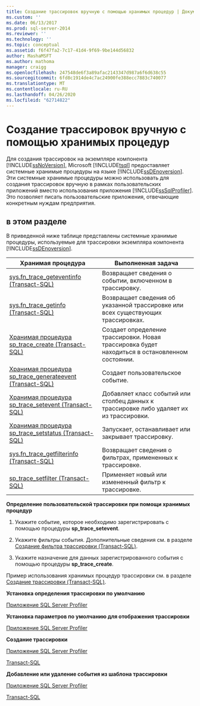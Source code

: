 ```yaml
---
title: Создание трассировок вручную с помощью хранимых процедур | Документация Майкрософт
ms.custom: ''
ms.date: 06/13/2017
ms.prod: sql-server-2014
ms.reviewer: ''
ms.technology: ''
ms.topic: conceptual
ms.assetid: f6f47fa2-7c17-41d4-9f69-9be144d56832
author: MashaMSFT
ms.author: mathoma
manager: craigg
ms.openlocfilehash: 247548de6f3a89afac2143347d987a6f6d638c55
ms.sourcegitcommit: 6fd8c1914de4c7ac24900fe388ecc7883c740077
ms.translationtype: MT
ms.contentlocale: ru-RU
ms.lasthandoff: 04/26/2020
ms.locfileid: "62714822"
---
```

# <a name="create-manual-traces-using-stored-procedures"></a>Создание трассировок вручную с помощью хранимых процедур
  Для создания трассировок на экземпляре компонента [!INCLUDE[ssNoVersion](../../includes/ssnoversion-md.md)], Microsoft [!INCLUDE[tsql](../../includes/tsql-md.md)] предоставляет системные хранимые процедуры на языке [!INCLUDE[ssDEnoversion](../../includes/ssdenoversion-md.md)]. Эти системные хранимые процедуры можно использовать для создания трассировок вручную в рамках пользовательских приложений вместо использования приложения [!INCLUDE[ssSqlProfiler](../../includes/sssqlprofiler-md.md)]. Это позволяет писать пользовательские приложения, отвечающие конкретным нуждам предприятия.  
  
## <a name="in-this-section"></a>в этом разделе  
 В приведенной ниже таблице представлены системные хранимые процедуры, используемые для трассировки экземпляра компонента [!INCLUDE[ssDEnoversion](../../includes/ssdenoversion-md.md)].  
  
|Хранимая процедура|Выполненная задача|  
|----------------------|--------------------|  
|[sys.fn_trace_geteventinfo (Transact-SQL)](/sql/relational-databases/system-functions/sys-fn-trace-geteventinfo-transact-sql)|Возвращает сведения о событии, включенном в трассировку.|  
|[sys.fn_trace_getinfo (Transact-SQL)](/sql/relational-databases/system-functions/sys-fn-trace-getinfo-transact-sql)|Возвращает сведения об указанной трассировке или всех существующих трассировках.|  
|[Хранимая процедура sp_trace_create (Transact-SQL)](/sql/relational-databases/system-stored-procedures/sp-trace-create-transact-sql)|Создает определение трассировки. Новая трассировка будет находиться в остановленном состоянии.|  
|[Хранимая процедура sp_trace_generateevent (Transact-SQL)](/sql/relational-databases/system-stored-procedures/sp-trace-generateevent-transact-sql)|Создает пользовательское событие.|  
|[Хранимая процедура sp_trace_setevent (Transact-SQL)](/sql/relational-databases/system-stored-procedures/sp-trace-setevent-transact-sql)|Добавляет класс событий или столбец данных к трассировке либо удаляет их из трассировки.|  
|[Хранимая процедура sp_trace_setstatus (Transact-SQL)](/sql/relational-databases/system-stored-procedures/sp-trace-setstatus-transact-sql)|Запускает, останавливает или закрывает трассировку.|  
|[sys.fn_trace_getfilterinfo (Transact-SQL)](/sql/relational-databases/system-functions/sys-fn-trace-getfilterinfo-transact-sql)|Возвращает сведения о фильтрах, примененных к трассировке.|  
|[sp_trace_setfilter (Transact-SQL)](/sql/relational-databases/system-stored-procedures/sp-trace-setfilter-transact-sql)|Применяет новый или измененный фильтр к трассировке.|  
  
 **Определение пользовательской трассировки при помощи хранимых процедур**  
  
1.  Укажите событие, которое необходимо зарегистрировать с помощью процедуры **sp_trace_setevent**.  
  
2.  Укажите фильтры события. Дополнительные сведения см. в разделе [Создание фильтра трассировки (Transact-SQL)](../../ssms/agent/set-sql-server-alias-for-sql-server-agent-service-ssms.md).  
  
3.  Укажите назначение для данных зарегистрированного события с помощью процедуры **sp_trace_create**.  
  
 Пример использования хранимых процедур трассировки см. в разделе [Создание трассировки (Transact-SQL)](../sql-trace/create-a-trace-transact-sql.md).  
  
 **Установка определения трассировки по умолчанию**  
  
 [Приложение SQL Server Profiler](../../tools/sql-server-profiler/sql-server-profiler.md)  
  
 **Установка параметров по умолчанию для отображения трассировки**  
  
 [Приложение SQL Server Profiler](../../tools/sql-server-profiler/set-trace-display-defaults-sql-server-profiler.md)  
  
 **Создание трассировки**  
  
 [Приложение SQL Server Profiler](../../tools/sql-server-profiler/create-a-trace-sql-server-profiler.md)  
  
 [Transact-SQL](../sql-trace/create-a-trace-transact-sql.md)  
  
 **Добавление или удаление события из шаблона трассировки**  
  
 [Приложение SQL Server Profiler](../../tools/sql-server-profiler/specify-events-and-data-columns-for-a-trace-file-sql-server-profiler.md)  
  
 [Transact-SQL](/sql/relational-databases/system-stored-procedures/sp-trace-setevent-transact-sql)  
  
  
